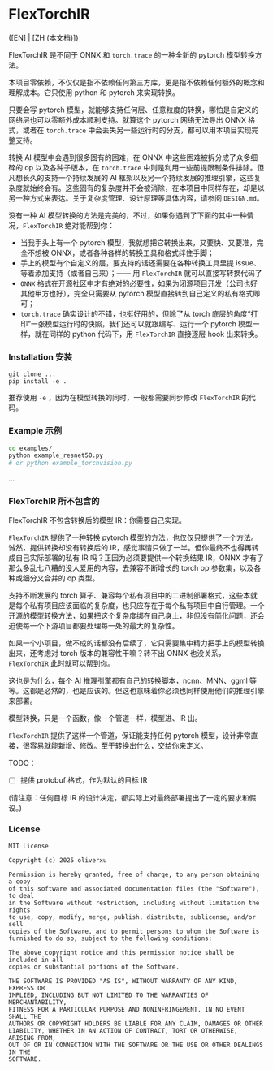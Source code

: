 # FlexTorchIR

([EN] | [ZH (本文档)])

FlexTorchIR 是不同于 ONNX 和 `torch.trace` 的一种全新的 pytorch 模型转换方法。



本项目零依赖，不仅仅是指不依赖任何第三方库，更是指不依赖任何额外的概念和理解成本。它只使用 python 和 pytorch 来实现转换。



只要会写 pytorch 模型，就能够支持任何层、任意粒度的转换，哪怕是自定义的网络层也可以零额外成本顺利支持。就算这个 pytorch 网络无法导出 ONNX 格式，或者在 `torch.trace` 中会丢失另一些运行时的分支，都可以用本项目实现完整支持。



转换 AI 模型中会遇到很多固有的困难，在 ONNX 中这些困难被拆分成了众多细碎的 op 以及各种子版本，在 `torch.trace` 中则是利用一些前提限制条件排除。但凡想长久的支持一个持续发展的 AI 框架以及另一个持续发展的推理引擎，这些复杂度就始终会有。这些固有的复杂度并不会被消除，在本项目中同样存在，却是以另一种方式来表达。关于复杂度管理、设计原理等具体内容，请参阅 `DESIGN.md`。



没有一种 AI 模型转换的方法是完美的，不过，如果你遇到了下面的其中一种情况，`FlexTorchIR` 绝对能帮到你：

- 当我手头上有一个 pytorch 模型，我就想把它转换出来，又要快、又要准，完全不想被 ONNX，或者各种各样的转换工具和格式绊住手脚；
- 手上的模型有个自定义的层，要支持的话还需要在各种转换工具里提 issue、等着添加支持（或者自己来）；—— 用 `FlexTorchIR` 就可以直接写转换代码了
- `ONNX` 格式在开源社区中才有绝对的必要性，如果为闭源项目开发（公司也好其他甲方也好），完全只需要从 pytorch 模型直接转到自己定义的私有格式即可；
- `torch.trace` 确实设计的不错，也挺好用的，但除了从 torch 底层的角度“打印”一张模型运行时的快照，我们还可以就跟编写、运行一个 pytorch 模型一样，就在同样的 python 代码下，用 `FlexTorchIR` 直接逐层 hook 出来转换。

### Installation 安装

```
git clone ...
pip install -e .
```

推荐使用 `-e` ，因为在模型转换的同时，一般都需要同步修改 `FlexTorchIR` 的代码。

###  Example 示例

```bash
cd examples/
python example_resnet50.py
# or python example_torchvision.py
```

...

### FlexTorchIR 所不包含的

FlexTorchIR 不包含转换后的模型 IR：你需要自己实现。



`FlexTorchIR` 提供了一种转换 pytorch 模型的方法，也仅仅只提供了一个方法。诚然，提供转换却没有转换后的 IR，感觉事情只做了一半。但你最终不也得再转成自己实际部署的私有 IR 吗？正因为必须要提供一个转换结果 IR，ONNX 才有了那么多乱七八糟的没人爱用的内容，去兼容不断增长的 torch op 参数集，以及各种或细分又合并的 op 类型。



支持不断发展的 torch 算子、兼容每个私有项目中的二进制部署格式，这些本就是每个私有项目应该面临的复杂度，也只应存在于每个私有项目中自行管理。一个开源的模型转换方法，如果把这个复杂度绑在自己身上，非但没有简化问题，还会迫使每一个下游项目都要处理每一处的最大的复杂性。



如果一个小项目，做不成的话都没有后续了，它只需要集中精力把手上的模型转换出来，还考虑对 torch 版本的兼容性干嘛？转不出 ONNX 也没关系，`FlexTorchIR` 此时就可以帮到你。



这也是为什么，每个 AI 推理引擎都有自己的转换脚本，ncnn、MNN、ggml 等等。这都是必然的，也是应该的。但这也意味着你必须也同样使用他们的推理引擎来部署。



模型转换，只是一个函数，像一个管道一样，模型进、IR 出。



`FlexTorchIR` 提供了这样一个管道，保证能支持任何 pytorch 模型，设计非常直接，很容易就能新增、修改。至于转换出什么，交给你来定义。



TODO：

- [ ] 提供 protobuf 格式，作为默认的目标 IR

(请注意：任何目标 IR 的设计决定，都实际上对最终部署提出了一定的要求和假设。)

### License

```
MIT License

Copyright (c) 2025 oliverxu

Permission is hereby granted, free of charge, to any person obtaining a copy
of this software and associated documentation files (the "Software"), to deal
in the Software without restriction, including without limitation the rights
to use, copy, modify, merge, publish, distribute, sublicense, and/or sell
copies of the Software, and to permit persons to whom the Software is
furnished to do so, subject to the following conditions:

The above copyright notice and this permission notice shall be included in all
copies or substantial portions of the Software.

THE SOFTWARE IS PROVIDED "AS IS", WITHOUT WARRANTY OF ANY KIND, EXPRESS OR
IMPLIED, INCLUDING BUT NOT LIMITED TO THE WARRANTIES OF MERCHANTABILITY,
FITNESS FOR A PARTICULAR PURPOSE AND NONINFRINGEMENT. IN NO EVENT SHALL THE
AUTHORS OR COPYRIGHT HOLDERS BE LIABLE FOR ANY CLAIM, DAMAGES OR OTHER
LIABILITY, WHETHER IN AN ACTION OF CONTRACT, TORT OR OTHERWISE, ARISING FROM,
OUT OF OR IN CONNECTION WITH THE SOFTWARE OR THE USE OR OTHER DEALINGS IN THE
SOFTWARE.
```


